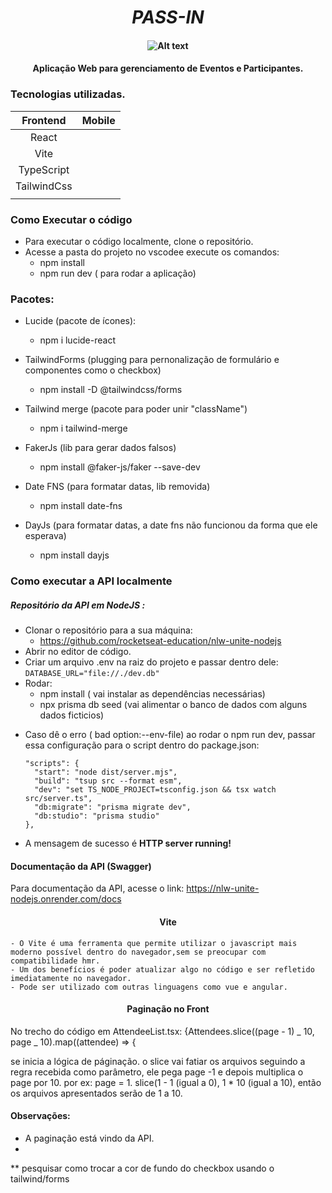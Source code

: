 <h1 align="center"><i>PASS-IN </i></h1>

<h4 align="center">  
	
![Alt text](https://github.com/JuCouto/PassIn-nlwUniteReact/assets/100319483/e8351a7c-d197-47ad-8563-9a4838abec4e)

</h4>

<h4 align="center">  
	Aplicação Web para gerenciamento de Eventos e Participantes.
</h4>

### Tecnologias utilizadas.

|  Frontend   | Mobile |
| :---------: | :----: |
|    React    |        |
|    Vite     |        |
| TypeScript  |        |
| TailwindCss |        |
|             |        |

### Como Executar o código

- Para executar o código localmente, clone o repositório.
- Acesse a pasta do projeto no vscodee execute os comandos:
  - npm install
  - npm run dev ( para rodar a aplicação)

### Pacotes:

- Lucide (pacote de ícones):

  - npm i lucide-react

- TailwindForms (plugging para pernonalização de formulário e componentes como o checkbox)

  - npm install -D @tailwindcss/forms

- Tailwind merge (pacote para poder unir "className")

  - npm i tailwind-merge

- FakerJs (lib para gerar dados falsos)

  - npm install @faker-js/faker --save-dev

- Date FNS (para formatar datas, lib removida)

  - npm install date-fns

- DayJs (para formatar datas, a date fns não funcionou da forma que ele esperava)
  - npm install dayjs

### Como executar a API localmente

##### Repositório da API em NodeJS :
  
- Clonar o repositório para a sua máquina:
  - https://github.com/rocketseat-education/nlw-unite-nodejs
- Abrir no editor de código.
- Criar um arquivo .env na raiz do projeto e passar dentro dele:
   ```DATABASE_URL="file://./dev.db"  ```
- Rodar:
  - npm install ( vai instalar as dependências necessárias)
  - npx prisma db seed (vai alimentar o banco de dados com alguns dados ficticios)

* Caso dê o erro ( bad option:--env-file) ao rodar o npm run dev, passar essa configuração para o script dentro do package.json:
  ```
  "scripts": {
    "start": "node dist/server.mjs",
    "build": "tsup src --format esm",
    "dev": "set TS_NODE_PROJECT=tsconfig.json && tsx watch src/server.ts",
    "db:migrate": "prisma migrate dev",
    "db:studio": "prisma studio"
  },
- A mensagem de sucesso é **HTTP server running!**

#### Documentação da API (Swagger)
Para documentação da API, acesse o link: https://nlw-unite-nodejs.onrender.com/docs


<h4 align="center">  Vite </h4>

    - O Vite é uma ferramenta que permite utilizar o javascript mais moderno possível dentro do navegador,sem se preocupar com compatibilidade hmr.
    - Um dos benefícios é poder atualizar algo no código e ser refletido imediatamente no navegador.
    - Pode ser utilizado com outras linguagens como vue e angular.

<h4 align="center">  Paginação no Front</h4>

No trecho do código em AttendeeList.tsx:
{Attendees.slice((page - 1) _ 10, page _ 10).map((attendee) => {

se inicia a lógica de páginação. o slice vai fatiar os arquivos seguindo a regra recebida como parâmetro, ele pega page -1 e depois multiplica o page por 10.
por ex: page = 1. slice(1 - 1 (igual a 0), 1 \* 10 (igual a 10), então os arquivos apresentados serão de 1 a 10.

#### Observações:

- A paginação está vindo da API.
- 
\*\* pesquisar como trocar a cor de fundo do checkbox usando o tailwind/forms
